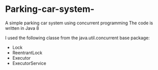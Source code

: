 # Parking-car-system-
A simple parking car system using concurrent programming
The code is written in Java 8

I used the following classe from the java.util.concurrent base package:
- Lock
- ReentrantLock
- Executor
- ExecutorService
